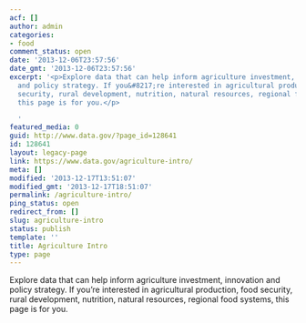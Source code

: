 ```yaml
---
acf: []
author: admin
categories:
- food
comment_status: open
date: '2013-12-06T23:57:56'
date_gmt: '2013-12-06T23:57:56'
excerpt: '<p>Explore data that can help inform agriculture investment, innovation
  and policy strategy. If you&#8217;re interested in agricultural production, food
  security, rural development, nutrition, natural resources, regional food systems,
  this page is for you.</p>

  '
featured_media: 0
guid: http://www.data.gov/?page_id=128641
id: 128641
layout: legacy-page
link: https://www.data.gov/agriculture-intro/
meta: []
modified: '2013-12-17T13:51:07'
modified_gmt: '2013-12-17T18:51:07'
permalink: /agriculture-intro/
ping_status: open
redirect_from: []
slug: agriculture-intro
status: publish
template: ''
title: Agriculture Intro
type: page
---
```

Explore data that can help inform agriculture investment, innovation and policy strategy. If you’re interested in agricultural production, food security, rural development, nutrition, natural resources, regional food systems, this page is for you.


